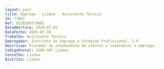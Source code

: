 ```yaml
--- 
layout: post
title: Emprego - Lisboa - Assistente Técnico
Id: 77861
Ref: OE202007/0081
DataAbertura: 2020-07-02
DataFecho: 2020-07-30
Trabalho: Assistente Técnico
Empregador: Instituto do Emprego e Formação Profissional, I.P.
Descricao: Proceder ao atendimento de utentes e candidatos a emprego, incluindo as atividades de BackOffice administrativas.
CodigoPostal: 1500-487 Lisboa
Concelho: Lisboa
Distrito: Lisboa
--- 
```

